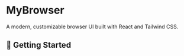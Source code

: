 # MyBrowser

A modern, customizable browser UI built with React and Tailwind CSS.

## 🚀 Getting Started

